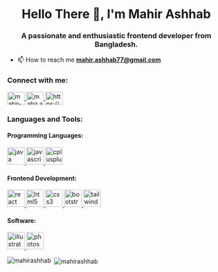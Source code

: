 <h1 align="center">Hello There 👋, I'm Mahir Ashhab</h1>
<h3 align="center">A passionate and enthusiastic frontend developer from Bangladesh.</h3>

- 📫 How to reach me **mahir.ashhab77@gmail.com**

<h3 align="left">Connect with me:</h2>
<p align="left">
    <a href="https://linkedin.com/in/mahir-ashhab77" target="blank">
        <img align="center" src="https://cdn.worldvectorlogo.com/logos/linkedin-icon.svg" alt="mahir-ashhab77" height="30" width="40" />
    </a>
    <a href="https://fb.com/mahir.ashhab.71" target="blank">
        <img align="center" src="https://cdn.worldvectorlogo.com/logos/facebook-3.svg" alt="mahir.ashhab.71" height="30" width="40" />
    </a>
    <a href="https://www.hackerrank.com/mahir_ashhab77" target="blank">
        <img align="center" src="https://cdn.worldvectorlogo.com/logos/hackerrank.svg" alt="https://www.hackerrank.com/mahir_ashhab77" height="30" width="40" />
    </a>
</p>
<h3 align="left">Languages and Tools:</h2>
<h4 align="left">Programming Languages:</h4>
<p align="left">
    <a href="https://www.java.com" target="_blank" rel="noreferrer"> 
        <img src="https://cdn.worldvectorlogo.com/logos/jee-3.svg" alt="java" width="40" height="40"/> 
    </a>
    <a href="https://developer.mozilla.org/en-US/docs/Web/JavaScript" target="_blank" rel="noreferrer"> 
        <img src="https://cdn.worldvectorlogo.com/logos/javascript-1.svg" alt="javascript" width="40" height="40"/> 
    </a>
    <a href="https://www.w3schools.com/cpp/" target="_blank" rel="noreferrer"> 
        <img src="https://cdn.worldvectorlogo.com/logos/c.svg" alt="cplusplus" width="40" height="40"/> 
    </a>
</p>
<h4 align="left">Frontend Development:</h4>
<p align="left">
    <a href="https://reactjs.org/" target="_blank" rel="noreferrer"> 
        <img src="https://cdn.worldvectorlogo.com/logos/react-2.svg" alt="react" width="40" height="40"/> 
    </a>
    <a href="https://www.w3.org/html/" target="_blank" rel="noreferrer"> 
        <img src="https://cdn.worldvectorlogo.com/logos/html-1.svg" alt="html5" width="40" height="40"/> 
    </a>
    <a href="https://www.w3schools.com/css/" target="_blank" rel="noreferrer"> 
        <img src="https://cdn.worldvectorlogo.com/logos/css-3.svg" alt="css3" width="40" height="40"/> 
    </a>
    <a href="https://getbootstrap.com" target="_blank" rel="noreferrer"> 
        <img src="https://cdn.worldvectorlogo.com/logos/bootstrap-5-1.svg" alt="bootstrap" width="40" height="40"/>
    </a>
    <a href="https://tailwindcss.com/" target="_blank" rel="noreferrer"> 
        <img src="https://cdn.worldvectorlogo.com/logos/tailwind-css-2.svg" alt="tailwind" width="40" height="40"/> 
    </a>
</p>
<h4 align="left">Software:</h4>
    <p align="left">
        <a href="https://www.adobe.com/in/products/illustrator.html" target="_blank" rel="noreferrer"> 
            <img src="https://cdn.worldvectorlogo.com/logos/photoshop-cc-4.svg" alt="illustrator" width="40" height="40"/> 
        </a>
        <a href="https://www.photoshop.com/en" target="_blank" rel="noreferrer"> 
            <img src="https://cdn.worldvectorlogo.com/logos/adobe-illustrator-cc-2019.svg" alt="photoshop" width="40" height="40"/> 
        </a>
    </p>

<p><img align="left" src="https://github-readme-stats.vercel.app/api/top-langs?username=mahirashhab&show_icons=true&locale=en&layout=compact" alt="mahirashhab" /></p>
<p>&nbsp;<img align="center" src="https://github-readme-stats.vercel.app/api?username=mahirashhab&show_icons=true&locale=en" alt="mahirashhab" /></p>
